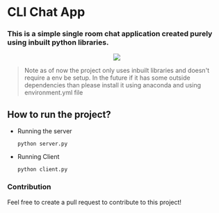 # CLI Chat App

### This is a simple single room chat application created purely using inbuilt python libraries. 
<p align="center">
<img src="https://user-images.githubusercontent.com/37930618/112550861-09b84d80-8de6-11eb-9d82-201862264cd7.gif" />
</p>

> Note as of now the project only uses inbuilt libraries and doesn't require a env be setup. In the future if it has some outside dependencies than please install it using anaconda and using environment.yml file

## How to run the project?

- Running the server
    ```
    python server.py
    ```
- Running Client
    ```
    python client.py
    ```

### Contribution

Feel free to create a pull request to contribute to this project!
